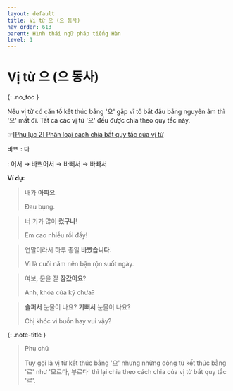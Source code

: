 ```yaml
---
layout: default
title: Vị từ 으 (으 동사)
nav_order: 613
parent: Hình thái ngữ pháp tiếng Hàn
level: 1
---
```


# Vị từ 으 (으 동사)
{: .no_toc }

Nếu vị từ có căn tố kết thúc bằng '으' gặp vĩ tố bắt đầu bằng nguyên âm thì '으' mất đi. Tất cả các vị từ '으' đều được chia theo quy tắc này.

☞[\[Phụ lục 2\] Phân loại cách chia bất quy tắc của vị từ](/docs/phu-luc/phu-luc-2-phan-loai-cach-chia-bat-quy-tac-cua-vi-tu/)

바쁘
: 다

: 어서 → 바쁘어서 → 바뻐서 → 바빠서

**Ví dụ:**

> 배가 **아파요**.
>
> Đau bụng.

> 너 키가 많이 **컸구나**!
>
> Em cao nhiều rồi đấy!

> 연말이라서 하루 종일 **바빴습니다**.
>
> Vì là cuối năm nên bận rộn suốt ngày.

> 여보, 문을 잘 **잠갔어요**?
>
> Anh, khóa cửa kỹ chưa?

> **슬퍼서** 눈물이 나요? **기뻐서** 눈물이 나요?
>
> Chị khóc vì buồn hay vui vậy?

{: .note-title }
> Phụ chú
>
> Tuy gọi là vị từ kết thúc bằng '으' nhưng những động từ kết thúc bằng '르' như '모르다, 부르다' thì lại chia theo cách chia của vị từ bất quy tắc '르'.